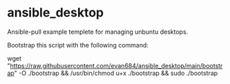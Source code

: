 # ansible_desktop
Ansible-pull example templete for managing unbuntu desktops.


Bootstrap this script with the following command:

wget "https://raw.githubusercontent.com/evan684/ansible_desktop/main/bootstrap" -O ./bootstrap && /usr/bin/chmod u+x ./bootstrap && sudo ./bootstrap
